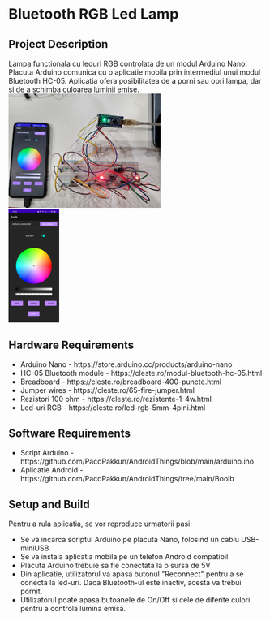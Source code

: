 <h1>Bluetooth RGB Led Lamp</h1>

<h2>Project Description</h2>
Lampa functionala cu leduri RGB controlata de un modul Arduino Nano. Placuta Arduino comunica cu o aplicatie mobila prin intermediul unui modul Bluetooth HC-05. Aplicatia ofera posibilitatea de a porni sau opri lampa, dar si de a schimba culoarea luminii emise. 

<img src="https://raw.githubusercontent.com/PacoPakkun/Android-Things-Boolb/main/demo.jpeg" width="300px">
<br>
<img src="https://raw.githubusercontent.com/PacoPakkun/Android-Things-Boolb/main/screenshot.jpeg"  width="100px">

<h2>Hardware Requirements</h2>
<ul>
    <li>Arduino Nano - https://store.arduino.cc/products/arduino-nano</li>
    <li>HC-05 Bluetooth module - https://cleste.ro/modul-bluetooth-hc-05.html</li>
    <li>Breadboard - https://cleste.ro/breadboard-400-puncte.html</li>
    <li>Jumper wires - https://cleste.ro/65-fire-jumper.html</li>
    <li>Rezistori 100 ohm - https://cleste.ro/rezistente-1-4w.html</li>
    <li>Led-uri RGB - https://cleste.ro/led-rgb-5mm-4pini.html</li>
</ul>

<h2>Software Requirements</h2>
<ul>
    <li>Script Arduino - https://github.com/PacoPakkun/AndroidThings/blob/main/arduino.ino</li>
    <li>Aplicatie Android - https://github.com/PacoPakkun/AndroidThings/tree/main/Boolb</li>
</ul>

<h2>Setup and Build</h2>
Pentru a rula aplicatia, se vor reproduce urmatorii pasi:
<ul>
    <li>Se va incarca scriptul Arduino pe placuta Nano, folosind un cablu USB-miniUSB</li>
    <li>Se va instala aplicatia mobila pe un telefon Android compatibil</li>
    <li>Placuta Arduino trebuie sa fie conectata la o sursa de 5V</li>
    <li>Din aplicatie, utilizatorul va apasa butonul "Reconnect" pentru a se conecta la led-uri. Daca Bluetooth-ul este inactiv, acesta va trebui pornit.</li>
    <li>Utilizatorul poate apasa butoanele de On/Off si cele de diferite culori pentru a controla lumina emisa.</li>
</ul>

